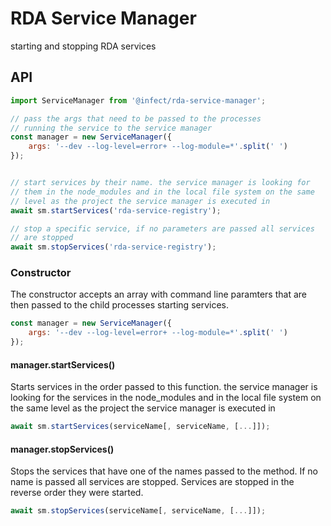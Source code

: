 # RDA Service Manager

starting and stopping RDA services


## API


```javascript
import ServiceManager from '@infect/rda-service-manager';

// pass the args that need to be passed to the processes
// running the service to the service manager
const manager = new ServiceManager({
    args: '--dev --log-level=error+ --log-module=*'.split(' ')
});


// start services by their name. the service manager is looking for 
// them in the node_modules and in the local file system on the same
// level as the project the service manager is executed in
await sm.startServices('rda-service-registry');

// stop a specific service, if no parameters are passed all services
// are stopped
await sm.stopServices('rda-service-registry');
```

### Constructor

The constructor accepts an array with command line paramters that 
are then passed to the child processes starting services.

```javascript
const manager = new ServiceManager({
    args: '--dev --log-level=error+ --log-module=*'.split(' ')
});
```


#### manager.startServices()

Starts services in the order passed to this function. the service 
manager is looking for the services in the node_modules and in the 
local file system on the same level as the project the service manager 
is executed in

```javascript
await sm.startServices(serviceName[, serviceName, [...]]);
```


#### manager.stopServices()

Stops the services that have one of the names passed to the method. 
If no name is passed all services are stopped. Services are stopped
in the reverse order they were started. 

```javascript
await sm.stopServices(serviceName[, serviceName, [...]]);
```
